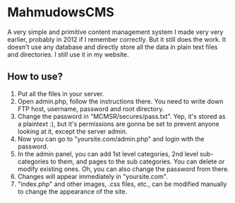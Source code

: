 # MahmudowsCMS
A very simple and primitive content management system I made very very earlier, probably in 2012 if I remember correctly. But it still does the work. It doesn't use any database and directly store all the data in plain text files and directories. I still use it in my website.

## How to use?
1) Put all the files in your server.
2) Open admin.php, follow the instructions there. You need to write down FTP host, username, password and root directory.
3) Change the password in "MCMSR/secures/pass.txt". Yep, it's stored as a plaintext :), but it's permissions are gonna be set to prevent anyone looking at it, except the server admin.
4) Now you can go to "yoursite.com/admin.php" and login with the password.
5) In the admin panel, you can add 1st level categories, 2nd level sub-categories to them, and pages to the sub categories. You can delete or modify existing ones. Oh, you can also change the password from there.
6) Changes will appear immediately in "yoursite.com".
7) "index.php" and other images, .css files, etc., can be modified manually to change the appearance of the site.
